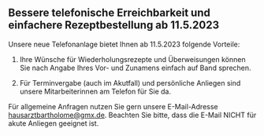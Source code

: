 ## Bessere telefonische Erreichbarkeit und einfachere Rezeptbestellung ab 11.5.2023

Unsere neue Telefonanlage bietet Ihnen ab 11.5.2023 folgende Vorteile:

1. Ihre Wünsche für Wiederholungsrezepte und Überweisungen können Sie nach Angabe Ihres Vor- und Zunamens einfach auf Band sprechen. 

2. Für Terminvergabe (auch im Akutfall) und persönliche Anliegen sind unsere Mitarbeiterinnen am Telefon für Sie da.

Für allgemeine Anfragen nutzen Sie gern unsere E-Mail-Adresse hausarztbartholome@gmx.de. Beachten Sie bitte, dass die E-Mail NICHT für akute Anliegen geeignet ist.
 

 

 

